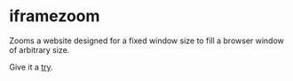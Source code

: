 iframezoom
==========

Zooms a website designed for a fixed window size to fill a browser window of arbitrary size.

Give it a [try](http://rawgithub.com/IMAGINARY/iframezoom/master/iframezoom.html?width=1024&height=768&bgcolor=FFFFFF&url=http://www.imaginary.org).
